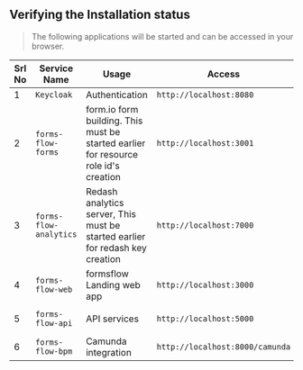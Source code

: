 ## Verifying the Installation status

> The following applications will be started and can be accessed in your browser.

 Srl No | Service Name | Usage | Access | Default credentials (userName / Password)|
--- | --- | --- | --- | --- 
1|`Keycloak`|Authentication|`http://localhost:8080`| `admin/changeme`
2|`forms-flow-forms`|form.io form building. This must be started earlier for resource role id's creation|`http://localhost:3001`|`admin@example.com/changeme`
3|`forms-flow-analytics`|Redash analytics server, This must be started earlier for redash key creation|`http://localhost:7000`|Use the credentials used for registration / [Default user credentials](https://github.com/athira-aot/athira-aot.github.io/blob/main/Access%20credentials.md)
4|`forms-flow-web`|formsflow Landing web app|`http://localhost:3000`|[Default user credentials](https://github.com/athira-aot/athira-aot.github.io/blob/main/Access%20credentials.md)
5|`forms-flow-api`|API services|`http://localhost:5000`|`Authorization tocken from keycloak role based user credentials`
6|`forms-flow-bpm`|Camunda integration|`http://localhost:8000/camunda`| [Default user credentials](https://github.com/athira-aot/athira-aot.github.io/blob/main/Access%20credentials.md) 
